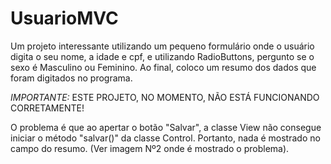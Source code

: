# UsuarioMVC

Um projeto interessante utilizando um pequeno formulário onde o usuário digita o seu nome, a idade e cpf, e utilizando RadioButtons, pergunto se o sexo é Masculino ou Feminino. Ao final, coloco um resumo dos dados que foram digitados no programa.




*IMPORTANTE:* ESTE PROJETO, NO MOMENTO, NÃO ESTÁ FUNCIONANDO CORRETAMENTE!

O problema é que ao apertar o botão "Salvar", a classe View não consegue iniciar o método "salvar()" da classe Control. Portanto, nada é mostrado no campo do resumo. (Ver imagem Nº2 onde é mostrado o problema).
